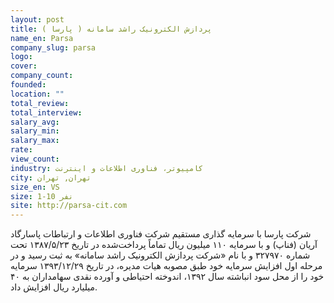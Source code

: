 ```yaml
---
layout: post
title: پردازش الکترونیک راشد سامانه ( پارسا )
name_en: Parsa
company_slug: parsa
logo: 
cover: 
company_count:
founded:
location: ""
total_review: 
total_interview: 
salary_avg: 
salary_min: 
salary_max: 
rate: 
view_count: 
industry: کامپیوتر، فناوری اطلاعات و اینترنت
city: تهران, تهران
size_en: VS
size: 1-10 نفر
site: http://parsa-cit.com
---
```


شرکت پارسا با سرمایه گذاری مستقیم شرکت فناوری اطلاعات و ارتباطات پاسارگاد آریان (فناپ) و با سرمایه ۱۱۰ میلیون ریال تماماً پرداخت‌شده در تاریخ ۱۳۸۷/۵/۲۳ تحت شماره ۳۲۷۹۷۰ و با نام «شرکت پردازش الکترونیک راشد سامانه» به ثبت رسید و در مرحله اول افزایش سرمایه خود طبق مصوبه هیات مدیره، در تاریخ ۱۳۹۳/۱۲/۲۹ سرمایه خود را از محل سود انباشته سال ۱۳۹۲، اندوخته احتیاطی و آورده نقدی سهامداران به ۴۰ میلیارد ریال افزایش داد.
